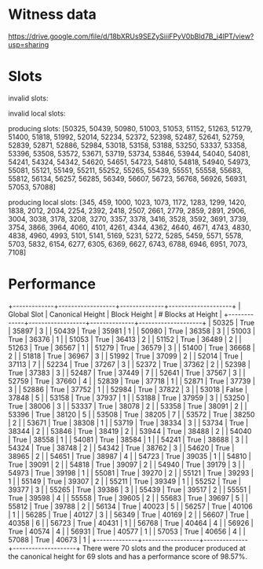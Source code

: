 Witness data
============

https://drive.google.com/file/d/18bXRUs9SEZySiiiFPyV0bBld7B_i4lPT/view?usp=sharing

Slots
=====

invalid slots: 

invalid local slots:

producing slots: [50325, 50439, 50980, 51003, 51053, 51152, 51263, 51279, 51400, 51818, 51992, 52014, 52234, 52372, 52398, 52487, 52641, 52759, 52839, 52871, 52886, 52984, 53018, 53158, 53188, 53250, 53337, 53358, 53396, 53508, 53572, 53671, 53719, 53734, 53846, 53944, 54040, 54081, 54241, 54324, 54342, 54620, 54651, 54723, 54810, 54818, 54940, 54973, 55081, 55121, 55149, 55211, 55252, 55265, 55439, 55551, 55558, 55683, 55812, 56134, 56257, 56285, 56349, 56607, 56723, 56768, 56926, 56931, 57053, 57088]

producing local slots: [345, 459, 1000, 1023, 1073, 1172, 1283, 1299, 1420, 1838, 2012, 2034, 2254, 2392, 2418, 2507, 2661, 2779, 2859, 2891, 2906, 3004, 3038, 3178, 3208, 3270, 3357, 3378, 3416, 3528, 3592, 3691, 3739, 3754, 3866, 3964, 4060, 4101, 4261, 4344, 4362, 4640, 4671, 4743, 4830, 4838, 4960, 4993, 5101, 5141, 5169, 5231, 5272, 5285, 5459, 5571, 5578, 5703, 5832, 6154, 6277, 6305, 6369, 6627, 6743, 6788, 6946, 6951, 7073, 7108]

Performance 
===========

+-------------+------------------+--------------+--------------------+
| Global Slot | Canonical Height | Block Height | # Blocks at Height |
+-------------+------------------+--------------+--------------------+
|    50325    |       True       |    35897     |         3          |
|    50439    |       True       |    35981     |         1          |
|    50980    |       True       |    36358     |         3          |
|    51003    |       True       |    36376     |         1          |
|    51053    |       True       |    36413     |         2          |
|    51152    |       True       |    36489     |         2          |
|    51263    |       True       |    36567     |         1          |
|    51279    |       True       |    36579     |         3          |
|    51400    |       True       |    36668     |         2          |
|    51818    |       True       |    36967     |         3          |
|    51992    |       True       |    37099     |         2          |
|    52014    |       True       |    37113     |         7          |
|    52234    |       True       |    37267     |         3          |
|    52372    |       True       |    37362     |         2          |
|    52398    |       True       |    37383     |         3          |
|    52487    |       True       |    37449     |         7          |
|    52641    |       True       |    37567     |         3          |
|    52759    |       True       |    37660     |         4          |
|    52839    |       True       |    37718     |         1          |
|    52871    |       True       |    37739     |         3          |
|    52886    |       True       |    37752     |         1          |
|    52984    |       True       |    37822     |         3          |
|    53018    |      False       |    37848     |         5          |
|    53158    |       True       |    37937     |         1          |
|    53188    |       True       |    37959     |         3          |
|    53250    |       True       |    38006     |         3          |
|    53337    |       True       |    38078     |         2          |
|    53358    |       True       |    38091     |         2          |
|    53396    |       True       |    38120     |         5          |
|    53508    |       True       |    38205     |         7          |
|    53572    |       True       |    38250     |         2          |
|    53671    |       True       |    38308     |         1          |
|    53719    |       True       |    38334     |         3          |
|    53734    |       True       |    38344     |         2          |
|    53846    |       True       |    38419     |         2          |
|    53944    |       True       |    38488     |         2          |
|    54040    |       True       |    38558     |         1          |
|    54081    |       True       |    38584     |         1          |
|    54241    |       True       |    38688     |         3          |
|    54324    |       True       |    38748     |         2          |
|    54342    |       True       |    38762     |         3          |
|    54620    |       True       |    38965     |         2          |
|    54651    |       True       |    38987     |         4          |
|    54723    |       True       |    39035     |         1          |
|    54810    |       True       |    39091     |         2          |
|    54818    |       True       |    39097     |         2          |
|    54940    |       True       |    39179     |         3          |
|    54973    |       True       |    39198     |         1          |
|    55081    |       True       |    39270     |         2          |
|    55121    |       True       |    39293     |         1          |
|    55149    |       True       |    39307     |         2          |
|    55211    |       True       |    39349     |         1          |
|    55252    |       True       |    39377     |         3          |
|    55265    |       True       |    39386     |         3          |
|    55439    |       True       |    39517     |         2          |
|    55551    |       True       |    39598     |         4          |
|    55558    |       True       |    39605     |         2          |
|    55683    |       True       |    39697     |         5          |
|    55812    |       True       |    39788     |         2          |
|    56134    |       True       |    40023     |         5          |
|    56257    |       True       |    40106     |         1          |
|    56285    |       True       |    40127     |         3          |
|    56349    |       True       |    40169     |         2          |
|    56607    |       True       |    40358     |         6          |
|    56723    |       True       |    40431     |         1          |
|    56768    |       True       |    40464     |         4          |
|    56926    |       True       |    40574     |         4          |
|    56931    |       True       |    40577     |         1          |
|    57053    |       True       |    40656     |         4          |
|    57088    |       True       |    40673     |         1          |
+-------------+------------------+--------------+--------------------+
There were 70 slots and the producer produced at the canonical height for 69 slots and has a performance score of 98.57%.